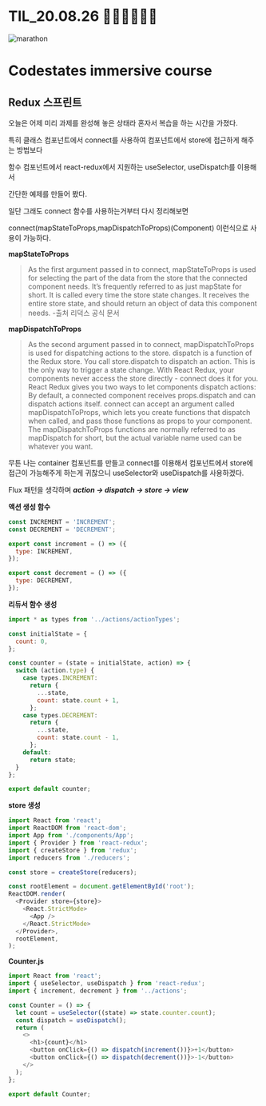 # TIL_20.08.26 🏃🏽‍♂️🏃🏽‍♂️

<img src="https://media.vlpt.us/images/kdo0129/post/29ca955c-708b-4ed6-8e6d-8384dd9bc755/marathon-3753907_960_720.jpg" alt="marathon" />

# Codestates immersive course

## Redux 스프린트

오늘은 어제 미리 과제를 완성해 놓은 상태라 혼자서 복습을 하는 시간을 가졌다.

특히 클래스 컴포넌트에서 connect를 사용하여 컴포넌트에서 store에 접근하게 해주는 방법보다

함수 컴포넌트에서 react-redux에서 지원하는 useSelector, useDispatch를 이용해서

간단한 예제를 만들어 봤다.

일단 그래도 connect 함수를 사용하는거부터 다시 정리해보면

connect(mapStateToProps,mapDispatchToProps)(Component) 이런식으로 사용이 가능하다.

**mapStateToProps**

> As the first argument passed in to connect, mapStateToProps is used for selecting the part of the data from the store that the connected component needs. It’s frequently referred to as just mapState for short.
> It is called every time the store state changes.
> It receives the entire store state, and should return an object of data this component needs. -출처 리덕스 공식 문서

**mapDispatchToProps**

> As the second argument passed in to connect, mapDispatchToProps is used for dispatching actions to the store.
> dispatch is a function of the Redux store. You call store.dispatch to dispatch an action. This is the only way to trigger a state change.
> With React Redux, your components never access the store directly - connect does it for you. React Redux gives you two ways to let components dispatch actions:
> By default, a connected component receives props.dispatch and can dispatch actions itself.
> connect can accept an argument called mapDispatchToProps, which lets you create functions that dispatch when called, and pass those functions as props to your component.
> The mapDispatchToProps functions are normally referred to as mapDispatch for short, but the actual variable name used can be whatever you want.

무튼 나는 container 컴포넌트를 만들고 connect를 이용해서 컴포넌트에서 store에 접근이 가능해주게 하는게 귀찮으니 useSelector와 useDispatch를 사용하겠다.

Flux 패턴을 생각하며 _**action -> dispatch -> store -> view**_

**액션 생성 함수**

```js
const INCREMENT = 'INCREMENT';
const DECREMENT = 'DECREMENT';

export const increment = () => ({
  type: INCREMENT,
});

export const decrement = () => ({
  type: DECREMENT,
});
```

**리듀서 함수 생성**

```js
import * as types from '../actions/actionTypes';

const initialState = {
  count: 0,
};

const counter = (state = initialState, action) => {
  switch (action.type) {
    case types.INCREMENT:
      return {
        ...state,
        count: state.count + 1,
      };
    case types.DECREMENT:
      return {
        ...state,
        count: state.count - 1,
      };
    default:
      return state;
  }
};

export default counter;
```

**store 생성**

```js
import React from 'react';
import ReactDOM from 'react-dom';
import App from './components/App';
import { Provider } from 'react-redux';
import { createStore } from 'redux';
import reducers from './reducers';

const store = createStore(reducers);

const rootElement = document.getElementById('root');
ReactDOM.render(
  <Provider store={store}>
    <React.StrictMode>
      <App />
    </React.StrictMode>
  </Provider>,
  rootElement,
);
```

**Counter.js**

```js
import React from 'react';
import { useSelector, useDispatch } from 'react-redux';
import { increment, decrement } from '../actions';

const Counter = () => {
  let count = useSelector((state) => state.counter.count);
  const dispatch = useDispatch();
  return (
    <>
      <h1>{count}</h1>
      <button onClick={() => dispatch(increment())}>+1</button>
      <button onClick={() => dispatch(decrement())}>-1</button>
    </>
  );
};

export default Counter;
```
